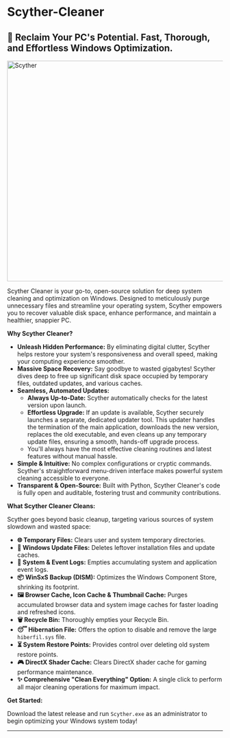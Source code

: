 # Scyther-Cleaner

## 🚀 Reclaim Your PC's Potential. Fast, Thorough, and Effortless Windows Optimization.

<img width="976" height="514" alt="Scyther" src="https://github.com/user-attachments/assets/7aaf4718-41f1-4ed3-bf5d-cbdfc1f8d74b" />


Scyther Cleaner is your go-to, open-source solution for deep system cleaning and optimization on Windows. Designed to meticulously purge unnecessary files and streamline your operating system, Scyther empowers you to recover valuable disk space, enhance performance, and maintain a healthier, snappier PC.

**Why Scyther Cleaner?**

* **Unleash Hidden Performance:** By eliminating digital clutter, Scyther helps restore your system's responsiveness and overall speed, making your computing experience smoother.
* **Massive Space Recovery:** Say goodbye to wasted gigabytes! Scyther dives deep to free up significant disk space occupied by temporary files, outdated updates, and various caches.
* **Seamless, Automated Updates:**
    * **Always Up-to-Date:** Scyther automatically checks for the latest version upon launch.
    * **Effortless Upgrade:** If an update is available, Scyther securely launches a separate, dedicated updater tool. This updater handles the termination of the main application, downloads the new version, replaces the old executable, and even cleans up any temporary update files, ensuring a smooth, hands-off upgrade process.
    * You'll always have the most effective cleaning routines and latest features without manual hassle.
* **Simple & Intuitive:** No complex configurations or cryptic commands. Scyther's straightforward menu-driven interface makes powerful system cleaning accessible to everyone.
* **Transparent & Open-Source:** Built with Python, Scyther Cleaner's code is fully open and auditable, fostering trust and community contributions.

**What Scyther Cleaner Cleans:**

Scyther goes beyond basic cleanup, targeting various sources of system slowdown and wasted space:

* **🌐 Temporary Files:** Clears user and system temporary directories.
* **🔄 Windows Update Files:** Deletes leftover installation files and update caches.
* **📝 System & Event Logs:** Empties accumulating system and application event logs.
* **📦 WinSxS Backup (DISM):** Optimizes the Windows Component Store, shrinking its footprint.
* **🖼️ Browser Cache, Icon Cache & Thumbnail Cache:** Purges accumulated browser data and system image caches for faster loading and refreshed icons.
* **🗑️ Recycle Bin:** Thoroughly empties your Recycle Bin.
* **😴 Hibernation File:** Offers the option to disable and remove the large `hiberfil.sys` file.
* **⏳ System Restore Points:** Provides control over deleting old system restore points.
* **🎮 DirectX Shader Cache:** Clears DirectX shader cache for gaming performance maintenance.
* **✨ Comprehensive "Clean Everything" Option:** A single click to perform all major cleaning operations for maximum impact.

**Get Started:**

Download the latest release and run `Scyther.exe` as an administrator to begin optimizing your Windows system today!

---
